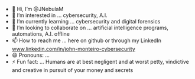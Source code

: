 - 👋 Hi, I’m @JNebulaM
- 👀 I’m interested in ... cybersecurity, A.I.
- 🌱 I’m currently learning ... cybersecurity and digital forensics
- 💞️ I’m looking to collaborate on ... artificial intelligence programs, automations, A.I. offline
- 📫 How to reach me ... here on github or through my LinkedIn www.linkedin.com/in/john-monteiro-cybersecurity
- 😄 Pronouns: ... 
- ⚡ Fun fact: ... Humans are at best negligent and at worst petty, vindictive and creative in pursuit of your money and secrets

<!---
JNebulaM/JNebulaM is a ✨ special ✨ repository because its `README.md` (this file) appears on your GitHub profile.
You can click the Preview link to take a look at your changes.
--->
